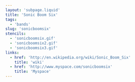```yaml
---
layout: 'subpage.liquid'
title: 'Sonic Boom Six'
tags:
  - 'bands'
slug: 'sonicboomsix'
stencils:
  - 'sonicboomsix.gif'
  - 'sonicboomsix2.gif'
  - 'sonicboomsix3.gif'
links:
  - href: 'http://en.wikipedia.org/wiki/Sonic_Boom_Six'
    title: 'wiki'
  - href: 'http://www.myspace.com/sonicboomsix'
    title: 'Myspace'
---
```

